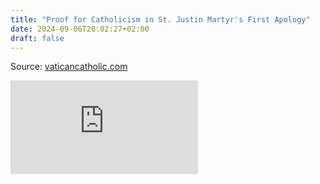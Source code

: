 ```yaml
---
title: "Proof for Catholicism in St. Justin Martyr's First Apology"
date: 2024-09-06T20:02:27+02:00
draft: false
---
```



Source: [vaticancatholic.com](https://vaticancatholic.com/proof-for-catholicism-in-st-justin-martyrs-first-apology/)

<iframe src="https://www.youtube.com/embed/apwSYSeFbkE?rel=0" frameborder="0" allow="accelerometer; autoplay; clipboard-write; encrypted-media; gyroscope; picture-in-picture" allowfullscreen></iframe>
